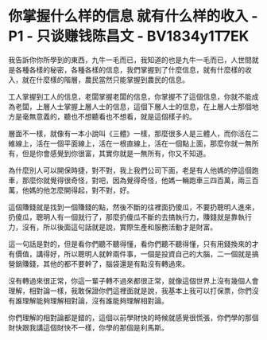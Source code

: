 # 你掌握什么样的信息 就有什么样的收入 - P1 - 只谈赚钱陈昌文 - BV1834y1T7EK

我告訴你你所學到的東西，九牛一毛而已，我知道的也是九牛一毛而已，人世間就是各種各樣的秘密，各種各樣的信息，我們掌握到了什麼信息，就有什麼樣的收入，就在什麼樣的階層，農民當然只能掌握到農民的信息。

工人掌握到工人的信息，老闆掌握老闆的信息，你掌握不了這個信息，你就不能成為老闆，上層人士掌握上層人士的信息，這個下層人士的信息，在上層人士那個地方是毫無意義的，聽也不想聽看也不想看，就是這個樣子的。

層面不一樣，就像有一本小說叫《三體》一樣，那麼很多人是三體人，而你活在二維線上，活在一個平面線上，活在一根直線上，活在一個點上面，那麼你就一無所有，但是你會感覺到你很富，其實你就是一無所有，你又不知道。

為什麼別人可以開保時捷，對不對，我上我們公司下面，老是有人他媽的停這個跑車，那麼你就覺得很奇怪，對吧，因為覺得奇怪，他媽一輛跑車三四百萬，兩三百萬，他媽的他怎麼開得起，對不對，好。

這個賺錢就是找到一個賺錢的點，然後不斷的往裡面扔傻瓜，不要扔聰明人進來，扔傻瓜，聰明人有一個就行了，那麼扔傻瓜不斷的去搞執行力，賺錢就是靠執行力，沒有，所以後面這句話就是說，實際生產和服務活動才是財富。

這一句話是對的，但是看你們聽不聽得懂，看你們聽不聽得懂，只有用錢換來的才有價值，講得好，所以聰明人就幹兩件事，一個是投資自己的大腦，二一個就是搞營銷賺錢，其他的都不要幹了，腦袋還是有點沒有轉過來。

沒有轉過來很正常，你這一輩子轉不過來都很正常，就像這個世界上沒有幾個人會理解，相對論一樣，我敢保證你們這裡面就是說，我基本上我可以打保票，你們沒有誰理解能夠理解相對論，沒有誰能夠理解相對論。

你們理解的相對論都是錯的，這個以前學財快的時候就感覺很慌張，你們學的那個財快跟我講這個財快不一樣，你學的那個是利馬斯。


